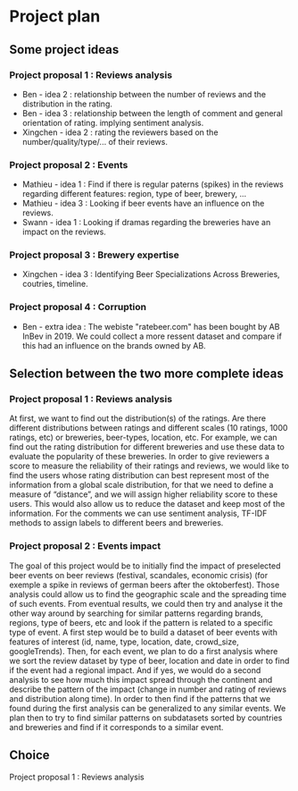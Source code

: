 # Project plan

## Some project ideas

### Project proposal 1 :	Reviews analysis
* Ben - idea 2 : relationship between the number of reviews and the distribution in the rating.
* Ben - idea 3 : relationship between the length of comment and general orientation of rating. implying sentiment analysis.
* Xingchen - idea 2 : rating the reviewers based on the number/quality/type/... of their reviews.

### Project proposal 2 :	Events 
* Mathieu - idea 1 : Find if there is regular paterns (spikes) in the reviews regarding different features: region, type of beer, brewery, ...
* Mathieu - idea 3 : Looking if beer events have an influence on the reviews.
* Swann - idea 1 : Looking if dramas regarding the breweries have an impact on the reviews.

### Project proposal 3 :	Brewery expertise
* Xingchen - idea 3 : Identifying Beer Specializations Across Breweries, coutries, timeline.
		
### Project proposal 4 :	Corruption
* Ben - extra idea : The webiste "ratebeer.com" has been bought by AB InBev in 2019. We could collect a more ressent dataset and compare if this had an influence on the brands owned by AB.

## Selection between the two more complete ideas

### Project proposal 1 : Reviews analysis
At first, we want to find out the distribution(s) of the ratings. Are there different distributions between ratings and different scales (10 ratings, 1000 ratings, etc) or breweries, beer-types, location, etc. For example, we can find out the rating distribution for different breweries and use these data to evaluate the popularity of these breweries.
In order to give reviewers a score to measure the reliability of their ratings and reviews, we would like to find the users whose rating distribution can best represent most of the information from a global scale distribution, for that we need to define a measure of “distance”, and we will assign higher reliability score to these users. This would also allow us to reduce the dataset and keep most of the information.
For the comments we can use sentiment analysis, TF-IDF methods to assign labels to different beers and breweries.

### Project proposal 2 : Events impact
The goal of this project would be to initially find the impact of preselected beer events on beer reviews (festival, scandales, economic crisis) (for exemple a spike in reviews of german beers after the oktoberfest). Those analysis could allow us to find the geographic scale and the spreading time of such events.
From eventual results, we could then try and analyse it the other way around by searching for similar patterns regarding brands, regions, type of beers, etc and look if the pattern is related to a specific type of event.
A first step would be to build a dataset of beer events with features of interest (id, name, type, location, date, crowd_size, googleTrends).
Then, for each event, we plan to do a first analysis where we sort the review dataset by type of beer, location and date in order to find if the event had a regional impact. And if yes, we would do a second analysis to see how much this impact spread through the continent and describe the pattern of the impact (change in number and rating of reviews and distribution along time).
In order to then find if the patterns that we found during the first analysis can be generalized to any similar events. We plan then to try to find similar patterns on subdatasets sorted by countries and breweries and find if it corresponds to a similar event.


## Choice

Project proposal 1 : Reviews analysis
